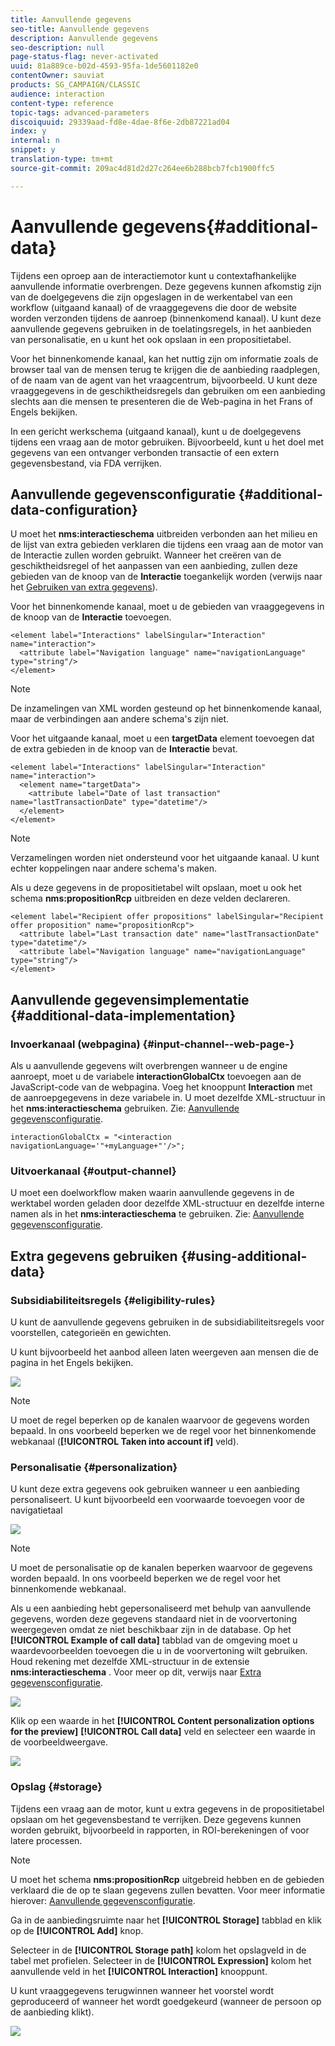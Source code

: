 ```yaml
---
title: Aanvullende gegevens
seo-title: Aanvullende gegevens
description: Aanvullende gegevens
seo-description: null
page-status-flag: never-activated
uuid: 81a889ce-b02d-4593-95fa-1de5601182e0
contentOwner: sauviat
products: SG_CAMPAIGN/CLASSIC
audience: interaction
content-type: reference
topic-tags: advanced-parameters
discoiquuid: 29339aad-fd8e-4dae-8f6e-2db87221ad04
index: y
internal: n
snippet: y
translation-type: tm+mt
source-git-commit: 209ac4d81d2d27c264ee6b288bcb7fcb1900ffc5

---
```



# Aanvullende gegevens{#additional-data}

Tijdens een oproep aan de interactiemotor kunt u contextafhankelijke aanvullende informatie overbrengen. Deze gegevens kunnen afkomstig zijn van de doelgegevens die zijn opgeslagen in de werkentabel van een workflow (uitgaand kanaal) of de vraaggegevens die door de website worden verzonden tijdens de aanroep (binnenkomend kanaal). U kunt deze aanvullende gegevens gebruiken in de toelatingsregels, in het aanbieden van personalisatie, en u kunt het ook opslaan in een propositietabel.

Voor het binnenkomende kanaal, kan het nuttig zijn om informatie zoals de browser taal van de mensen terug te krijgen die de aanbieding raadplegen, of de naam van de agent van het vraagcentrum, bijvoorbeeld. U kunt deze vraaggegevens in de geschiktheidsregels dan gebruiken om een aanbieding slechts aan die mensen te presenteren die de Web-pagina in het Frans of Engels bekijken.

In een gericht werkschema (uitgaand kanaal), kunt u de doelgegevens tijdens een vraag aan de motor gebruiken. Bijvoorbeeld, kunt u het doel met gegevens van een ontvanger verbonden transactie of een extern gegevensbestand, via FDA verrijken.

## Aanvullende gegevensconfiguratie {#additional-data-configuration}

U moet het **nms:interactieschema** uitbreiden verbonden aan het milieu en de lijst van extra gebieden verklaren die tijdens een vraag aan de motor van de Interactie zullen worden gebruikt. Wanneer het creëren van de geschiktheidsregel of het aanpassen van een aanbieding, zullen deze gebieden van de knoop van de **Interactie** toegankelijk worden (verwijs naar het [Gebruiken van extra gegevens](#using-additional-data)).

Voor het binnenkomende kanaal, moet u de gebieden van vraaggegevens in de knoop van de **Interactie** toevoegen.

```
<element label="Interactions" labelSingular="Interaction" name="interaction">
  <attribute label="Navigation language" name="navigationLanguage" type="string"/>
</element>
```

>[!NOTE]
>
>De inzamelingen van XML worden gesteund op het binnenkomende kanaal, maar de verbindingen aan andere schema&#39;s zijn niet.

Voor het uitgaande kanaal, moet u een **targetData** element toevoegen dat de extra gebieden in de knoop van de **Interactie** bevat.

```
<element label="Interactions" labelSingular="Interaction" name="interaction">
  <element name="targetData">
    <attribute label="Date of last transaction" name="lastTransactionDate" type="datetime"/>
  </element>
</element>
```

>[!NOTE]
>
>Verzamelingen worden niet ondersteund voor het uitgaande kanaal. U kunt echter koppelingen naar andere schema&#39;s maken.

Als u deze gegevens in de propositietabel wilt opslaan, moet u ook het schema **nms:propositionRcp** uitbreiden en deze velden declareren.

```
<element label="Recipient offer propositions" labelSingular="Recipient offer proposition" name="propositionRcp">
  <attribute label="Last transaction date" name="lastTransactionDate" type="datetime"/>
  <attribute label="Navigation language" name="navigationLanguage" type="string"/>
</element>
```

## Aanvullende gegevensimplementatie {#additional-data-implementation}

### Invoerkanaal (webpagina) {#input-channel--web-page-}

Als u aanvullende gegevens wilt overbrengen wanneer u de engine aanroept, moet u de variabele **interactionGlobalCtx** toevoegen aan de JavaScript-code van de webpagina. Voeg het knooppunt **Interaction** met de aanroepgegevens in deze variabele in. U moet dezelfde XML-structuur in het **nms:interactieschema** gebruiken. Zie: [Aanvullende gegevensconfiguratie](#additional-data-configuration).

```
interactionGlobalCtx = "<interaction navigationLanguage='"+myLanguage+"'/>";
```

### Uitvoerkanaal {#output-channel}

U moet een doelworkflow maken waarin aanvullende gegevens in de werktabel worden geladen door dezelfde XML-structuur en dezelfde interne namen als in het **nms:interactieschema** te gebruiken. Zie: [Aanvullende gegevensconfiguratie](#additional-data-configuration).

## Extra gegevens gebruiken {#using-additional-data}

### Subsidiabiliteitsregels {#eligibility-rules}

U kunt de aanvullende gegevens gebruiken in de subsidiabiliteitsregels voor voorstellen, categorieën en gewichten.

U kunt bijvoorbeeld het aanbod alleen laten weergeven aan mensen die de pagina in het Engels bekijken.

![](assets/ita_calldata_query.png)

>[!NOTE]
>
>U moet de regel beperken op de kanalen waarvoor de gegevens worden bepaald. In ons voorbeeld beperken we de regel voor het binnenkomende webkanaal (**[!UICONTROL Taken into account if]** veld).

### Personalisatie {#personalization}

U kunt deze extra gegevens ook gebruiken wanneer u een aanbieding personaliseert. U kunt bijvoorbeeld een voorwaarde toevoegen voor de navigatietaal

![](assets/ita_calldata_perso.png)

>[!NOTE]
>
>U moet de personalisatie op de kanalen beperken waarvoor de gegevens worden bepaald. In ons voorbeeld beperken we de regel voor het binnenkomende webkanaal.

Als u een aanbieding hebt gepersonaliseerd met behulp van aanvullende gegevens, worden deze gegevens standaard niet in de voorvertoning weergegeven omdat ze niet beschikbaar zijn in de database. Op het **[!UICONTROL Example of call data]** tabblad van de omgeving moet u waardevoorbeelden toevoegen die u in de voorvertoning wilt gebruiken. Houd rekening met dezelfde XML-structuur in de extensie **nms:interactieschema** . Voor meer op dit, verwijs naar [Extra gegevensconfiguratie](#additional-data-configuration).

![](assets/ita_calldata_preview.png)

Klik op een waarde in het **[!UICONTROL Content personalization options for the preview]** **[!UICONTROL Call data]** veld en selecteer een waarde in de voorbeeldweergave.

![](assets/ita_calldata_preview2.png)

### Opslag {#storage}

Tijdens een vraag aan de motor, kunt u extra gegevens in de propositietabel opslaan om het gegevensbestand te verrijken. Deze gegevens kunnen worden gebruikt, bijvoorbeeld in rapporten, in ROI-berekeningen of voor latere processen.

>[!NOTE]
>
>U moet het schema **nms:propositionRcp** uitgebreid hebben en de gebieden verklaard die de op te slaan gegevens zullen bevatten. Voor meer informatie hierover: [Aanvullende gegevensconfiguratie](#additional-data-configuration).

Ga in de aanbiedingsruimte naar het **[!UICONTROL Storage]** tabblad en klik op de **[!UICONTROL Add]** knop.

Selecteer in de **[!UICONTROL Storage path]** kolom het opslagveld in de tabel met profielen. Selecteer in de **[!UICONTROL Expression]** kolom het aanvullende veld in het **[!UICONTROL Interaction]** knooppunt.

U kunt vraaggegevens terugwinnen wanneer het voorstel wordt geproduceerd of wanneer het wordt goedgekeurd (wanneer de persoon op de aanbieding klikt).

![](assets/ita_calldata_storage.png)

